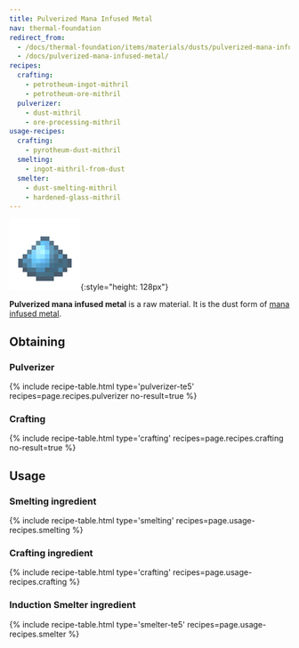 ```yaml
---
title: Pulverized Mana Infused Metal
nav: thermal-foundation
redirect_from:
  - /docs/thermal-foundation/items/materials/dusts/pulverized-mana-infused-metal/
  - /docs/pulverized-mana-infused-metal/
recipes:
  crafting:
    - petrotheum-ingot-mithril
    - petrotheum-ore-mithril
  pulverizer:
    - dust-mithril
    - ore-processing-mithril
usage-recipes:
  crafting:
    - pyrotheum-dust-mithril
  smelting:
    - ingot-mithril-from-dust
  smelter:
    - dust-smelting-mithril
    - hardened-glass-mithril
---
```


![Pulverized mana infused metal](/assets/images/thermal-foundation/dust-mithril.png){:style="height: 128px"}


**Pulverized mana infused metal** is a raw material. It is the dust form of
[mana infused metal](/docs/thermal-foundation/mana-infused-ingot/).


Obtaining
---------

### Pulverizer
{% include recipe-table.html type='pulverizer-te5' recipes=page.recipes.pulverizer no-result=true %}

### Crafting
{% include recipe-table.html type='crafting' recipes=page.recipes.crafting no-result=true %}


Usage
-----

### Smelting ingredient
{% include recipe-table.html type='smelting' recipes=page.usage-recipes.smelting %}

### Crafting ingredient
{% include recipe-table.html type='crafting' recipes=page.usage-recipes.crafting %}

### Induction Smelter ingredient
{% include recipe-table.html type='smelter-te5' recipes=page.usage-recipes.smelter %}
